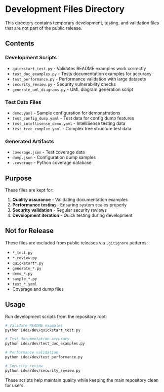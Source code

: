 # Development Files Directory

This directory contains temporary development, testing, and validation files that are not part of the public release.

## Contents

### Development Scripts
- `quickstart_test.py` - Validates README examples work correctly
- `test_doc_examples.py` - Tests documentation examples for accuracy
- `test_performance.py` - Performance validation with large datasets
- `security_review.py` - Security vulnerability checks
- `generate_uml_diagrams.py` - UML diagram generation script

### Test Data Files
- `demo.yaml` - Sample configuration for demonstrations
- `test_config_dump.yaml` - Test data for config dump features
- `test_intellisense_demo.yaml` - IntelliSense testing data
- `test_tree_complex.yaml` - Complex tree structure test data

### Generated Artifacts
- `coverage.json` - Test coverage data
- `dump.json` - Configuration dump samples
- `.coverage` - Python coverage database

## Purpose

These files are kept for:
1. **Quality assurance** - Validating documentation examples
2. **Performance testing** - Ensuring system scales properly
3. **Security validation** - Regular security reviews
4. **Development iteration** - Quick testing during development

## Not for Release

These files are excluded from public releases via `.gitignore` patterns:
- `*_test.py`
- `*_review.py`
- `quickstart*.py`
- `generate_*.py`
- `demo_*.py`
- `sample_*.py`
- `test_*.yaml`
- Coverage and dump files

## Usage

Run development scripts from the repository root:

```bash
# Validate README examples
python idea/dev/quickstart_test.py

# Test documentation accuracy
python idea/dev/test_doc_examples.py

# Performance validation
python idea/dev/test_performance.py

# Security review
python idea/dev/security_review.py
```

These scripts help maintain quality while keeping the main repository clean for users.